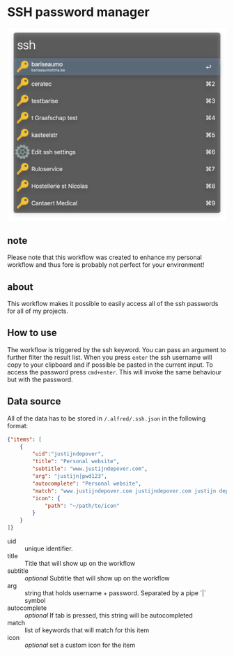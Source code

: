 # SSH password manager

![Screenshot](/screenshot.png)

## note
Please note that this workflow was created to enhance my personal workflow and thus fore is probably not perfect for your environment!

## about
This workflow makes it possible to easily access all of the ssh passwords for all of my projects.

## How to use
The workflow is triggered by the ssh keyword. You can pass an argument to further filter the result list.
When you press `enter` the ssh username will copy to your clipboard and if possible be pasted in the current input.
To access the password press `cmd+enter`. This will invoke the same behaviour but with the password.

## Data source
All of the data has to be stored in `/.alfred/.ssh.json` in the following format:
```json
{"items": [
    {
        "uid":"justijndepover",
        "title": "Personal website",
        "subtitle": "www.justijndepover.com",
        "arg": "justijn|pwd123",
        "autocomplete": "Personal website",
        "match": "www.justijndepover.com justijndepover.com justijn depover personal website",
        "icon": {
            "path": "~/path/to/icon"
        }
    }
]}
```

<dl>
  <dt>uid</dt>
  <dd>unique identifier.</dd>
  <dt>title</dt>
  <dd>Title that will show up on the workflow</dd>
  <dt>subtitle</dt>
  <dd><i>optional</i> Subtitle that will show up on the workflow</dd>
  <dt>arg</dt>
  <dd>string that holds username + password. Separated by a pipe `|` symbol</dd>
  <dt>autocomplete</dt>
  <dd><i>optional</i> If tab is pressed, this string will be autocompleted</dd>
  <dt>match</dt>
  <dd>list of keywords that will match for this item</dd>
  <dt>icon</dt>
  <dd><i>optional</i> set a custom icon for the item</dd>
</dl>
